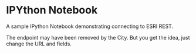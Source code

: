 IPYthon Notebook
======================
A sample IPython Notebook demonstrating connecting to ESRI REST. 

The endpoint may have been removed by the City. But you get the idea, just change the URL and fields.